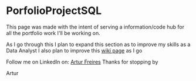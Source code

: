 # PorfolioProjectSQL

This page was made with the intent of serving a information/code hub for all the portfolio work I'll be working on.

As I go through this I plan to expand this section as to improve my skills as a Data Analyst
I also plan to improve this [wiki page](https://www.notion.so/b3805eb202744a2cb81092f487e1b669?v=e6b15566148741f8b3a570ff966a89d3) as I go

Follow me on LinkedIn on: [Artur Freires](https://www.linkedin.com/in/arturfreires/)
Thanks for stopping by

Artur
